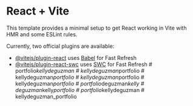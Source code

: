 # React + Vite

This template provides a minimal setup to get React working in Vite with HMR and some ESLint rules.

Currently, two official plugins are available:

- [@vitejs/plugin-react](https://github.com/vitejs/vite-plugin-react/blob/main/packages/plugin-react/README.md) uses [Babel](https://babeljs.io/) for Fast Refresh
- [@vitejs/plugin-react-swc](https://github.com/vitejs/vite-plugin-react-swc) uses [SWC](https://swc.rs/) for Fast Refresh
#   p o r t f o l i o _ k e l l y d e g u z m a n  
 #   k e l l y d e g u z m a n _ p o r t f o l i o  
 #   k e l l y d e g u z m a n _ p o r t f o l i o  
 #   k e l l y d e g u z m a n _ p o r t f o l i o  
 #   k e l l y d e g u z m a n _ p o r t f o l i o  
 #   p o r t f o l i o _ d e g u z m a n _ k e l l y  
 #   d e g u z m a n _ k e l l y _ p o r t f o l i o  
 #   p o r t f o l i o _ k e l l y d e g u z m a n  
 #   k e l l y d e g u z m a n _ p o r t f o l i o  
 